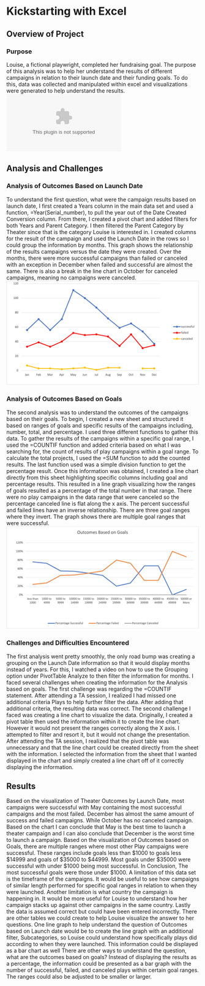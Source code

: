 # Kickstarting with Excel

## Overview of Project

### Purpose
Louise, a fictional playwright, completed her fundraising goal. The purpose of this analysis was to help her understand the results of different campaigns in relation to their launch date and their funding goals. To do this, data was collected and manipulated within excel and visualizations were generated to help understand the results. 
![excel zip](KickStarter_Challenge.xlsx.zip)

## Analysis and Challenges

### Analysis of Outcomes Based on Launch Date
To understand the first question, what were the campaign results based on launch date, I first created a Years column in the main data set and used a function, =Year(Serial_number), to pull the year out of the Date Created Conversion column. From there, I created a pivot chart and added filters for both Years and Parent Category. I then filtered the Parent Category by Theater since that is the category Louise is interested in. I created columns for the result of the campaign and used the Launch Date in the rows so I could group the information by months. This graph shows the relationship of the results campaigns versus the date they were created. Over the months, there were more successful campaigns than failed or canceled with an exception in December when failed and successful are almost the same. There is also a break in the line chart in October for canceled campaigns, meaning no campaigns were canceled.
![This is an image](Theater_Outcomes_vs_Launch.png)

### Analysis of Outcomes Based on Goals
The second analysis was to understand the outcomes of the campaigns based on their goals. To begin, I created a new sheet and structured it based on ranges of goals and specific results of the campaigns including, number, total, and percentage. I used three different functions to gather this data. To gather the results of the campaigns within a specific goal range, I used the =COUNTIF function and added criteria based on what I was searching for, the count of results of play campaigns within a goal range. To calculate the total projects, I used the =SUM function to add the counted results. The last function used was a simple division function to get the percentage result. Once this information was obtained, I created a line chart directly from this sheet highlighting specific columns including goal and percentage results. This resulted in a line graph visualizing how the ranges of goals resulted as a percentage of the total number in that range. There were no play campaigns in the data range that were canceled so the percentage canceled line is flat along the x axis. The percent successful and failed lines have an inverse relationship. There are three goal ranges where they invert. The graph shows there are multiple goal ranges that were successful.
![this is an image](Outcomes_vs_Goals.png)

### Challenges and Difficulties Encountered
The first analysis went pretty smoothly, the only road bump was creating a grouping on the Launch Date information so that it would display months instead of years. For this, I watched a video on how to use the Grouping option under PivotTable Analyze to then filter the information for months. 
I faced several challenges when creating the information for the Analysis based on goals. The first challenge was regarding the =COUNTIF statement. After attending a TA session, I realized I had missed one additional criteria Plays to help further filter the data. After adding that additional criteria, the resulting data was correct. The second challenge I faced was creating a line chart to visualize the data. Originally, I created a pivot table then used the information within it to create the line chart. However it would not present the ranges correctly along the X axis. I attempted to filter and resort it, but it would not change the presentation. After attending the TA session, I realized that the pivot table was unnecessary and that the line chart could be created directly from the sheet with the information. I selected the information from the sheet that I wanted displayed in the chart and simply created a line chart off of it correctly displaying the information.

## Results
Based on the visualization of Theater Outcomes by Launch Date, most campaigns were successful with May containing the most successful campaigns and the most failed. December has almost the same amount of success and failed campaigns. While October has no canceled campaign. Based on the chart I can conclude that May is the best time to launch a theater campaign and I can also conclude that December is the worst time to launch a campaign.
Based on the visualization of Outcomes based on Goals, there are multiple ranges where most other Play campaigns were successful. These ranges include goals less than $1000 to goals less $14999 and goals of $35000 to $44999. Most goals under $35000 were successful with under $1000 being most successful. In Conclusion, The most successful goals were those under $1000.
A limitation of this data set is the timeframe of the campaigns. It would be useful to see how campaigns of similar length performed for specific goal ranges in relation to when they were launched. Another limitation is what country the campaign is happening in. It would be more useful for Louise to understand how her campaign stacks up against other campaigns in the same country. Lastly the data is assumed correct but could have been entered incorrectly.
There are other tables we could create to help Louise visualize the answer to her questions. One line graph to help understand the question of Outcomes based on Launch date would be to create the line graph with an additional filter, Subcategories, so Louise could understand how specifically plays did according to when they were launched. This information could be displayed as a bar chart as well 
There are other ways to understand the question, what are the outcomes based on goals? Instead of displaying the results as a percentage, the information could be presented as a bar graph with the number of successful, failed, and canceled plays within certain goal ranges. The ranges could also be adjusted to be smaller or larger. 
